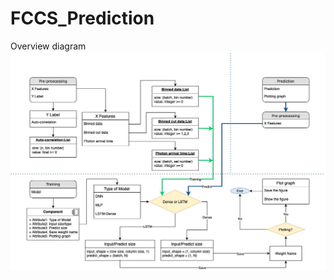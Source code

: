 # FCCS_Prediction

Overview diagram
![alt text](https://github.com/MingNarongthat/FCCS_Prediction/blob/main/Untitled%20Diagram.jpg)

